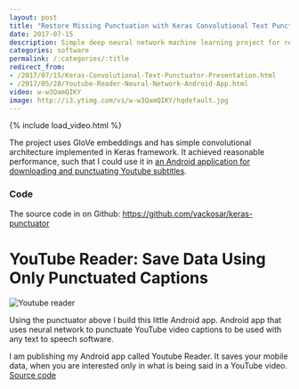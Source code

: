```yaml
---
layout: post
title: "Restore Missing Punctuation with Keras Convolutional Text Punctuator"
date: 2017-07-15
description: Simple deep neural network machine learning project for restoring punctuation in a text.
categories: software
permalink: /:categories/:title
redirect_from:
- /2017/07/15/Keras-Convolutional-Text-Punctuator-Presentation.html
- /2017/05/28/Youtube-Reader-Neural-Network-Android-App.html
video: w-w3QamQIKY
image: http://i3.ytimg.com/vi/w-w3QamQIKY/hqdefault.jpg
---
```


{% include load_video.html %}

The project uses GloVe embeddings and has simple convolutional architecture implemented in Keras framework.
It achieved reasonable performance, such that I could use it in [an Android application for downloading and punctuating Youtube subtitles](http://vaclavkosar.com/2017/05/28/Youtube-Reader-Neural-Network-Android-App.html).

### Code
The source code in on Github: https://github.com/vackosar/keras-punctuator


# YouTube Reader: Save Data Using Only Punctuated Captions
![Youtube reader](https://raw.githubusercontent.com/vackosar/youtube-reader/master/store/featured.png)

Using the punctuator above I build this little Android app.
Android app that uses neural network to punctuate YouTube video captions to be used with any text to speech software.

I am publishing my Android app called Youtube Reader. It saves your mobile data, when you are interested only in what is being said in a YouTube video.
[Source code](https://github.com/vackosar/youtube-reader)

